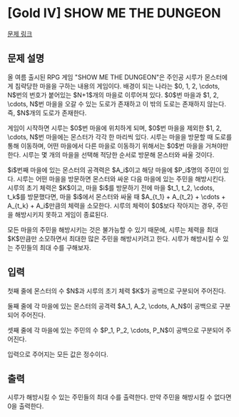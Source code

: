 # [Gold IV] SHOW ME THE DUNGEON

[문제 링크](https://www.acmicpc.net/problem/25330) 

## 문제 설명

<p>올 여름 출시된 RPG 게임 "SHOW ME THE DUNGEON"은 주인공 시루가 몬스터에게 침략당한 마을을 구하는 내용의 게임이다. 배경이 되는 나라는 $0, 1, 2, \cdots, N$번의 번호가 붙어있는 $N+1$개의 마을로 이루어져 있다. $0$번 마을과 $1, 2, \cdots, N$번 마을을 오갈 수 있는 도로가 존재하고 이 밖의 도로는 존재하지 않는다. 즉, $N$개의 도로가 존재한다.</p>

<p>게임이 시작하면 시루는 $0$번 마을에 위치하게 되며, $0$번 마을을 제외한 $1, 2, \cdots, N$번 마을에는 몬스터가 각각 한 마리씩 있다. 시루는 마을을 방문할 때 도로를 통해 이동하며, 어떤 마을에서 다른 마을로 이동하기 위해서는 $0$번 마을을 거쳐야만 한다. 시루는 몇 개의 마을을 선택해 적당한 순서로 방문해 몬스터와 싸울 것이다.</p>

<p>$i$번째 마을에 있는 몬스터의 공격력은 $A_i$이고 해당 마을에 $P_i$명의 주민이 있다. 시루는 어떤 마을을 방문하면 몬스터와 싸운 다음 마을에 있는 주민을 해방시킨다. 시루의 초기 체력은 $K$이고, 마을 $i$를 방문하기 전에 마을 $t_1, t_2, \cdots, t_k$를 방문했다면, 마을 $i$에서 몬스터와 싸울 때 $A_{t_1} + A_{t_2} + \cdots + A_{t_k} + A_i$만큼의 체력을 소모한다. 시루의 체력이 $0$보다 작아지는 경우, 주민을 해방시키지 못하고 게임이 종료된다.</p>

<p>모든 마을의 주민을 해방시키는 것은 불가능할 수 있기 때문에, 시루는 체력을 최대 $K$만큼만 소모하면서 최대한 많은 주민을 해방시키려고 한다. 시루가 해방시킬 수 있는 주민들의 최대 수를 구해보자.</p>

## 입력 

 <p>첫째 줄에 몬스터의 수 $N$과 시루의 초기 체력 $K$가 공백으로 구분되어 주어진다.</p>

<p>둘째 줄에 각 마을에 있는 몬스터의 공격력 $A_1, A_2, \cdots, A_N$이 공백으로 구분되어 주어진다.</p>

<p>셋째 줄에 각 마을에 있는 주민의 수 $P_1, P_2, \cdots, P_N$이 공백으로 구분되어 주어진다.</p>

<p>입력으로 주어지는 모든 값은 정수이다.</p>

## 출력 

 <p>시루가 해방시킬 수 있는 주민들의 최대 수를 출력한다. 만약 주민을 해방시킬 수 없다면 0을 출력한다.</p>

